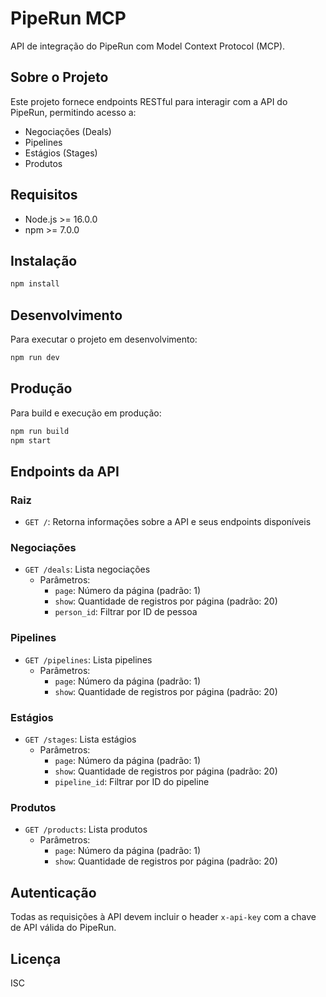 # PipeRun MCP

API de integração do PipeRun com Model Context Protocol (MCP).

## Sobre o Projeto

Este projeto fornece endpoints RESTful para interagir com a API do PipeRun, permitindo acesso a:
- Negociações (Deals)
- Pipelines
- Estágios (Stages)
- Produtos

## Requisitos

- Node.js >= 16.0.0
- npm >= 7.0.0

## Instalação

```bash
npm install
```

## Desenvolvimento

Para executar o projeto em desenvolvimento:

```bash
npm run dev
```

## Produção

Para build e execução em produção:

```bash
npm run build
npm start
```

## Endpoints da API

### Raiz
- `GET /`: Retorna informações sobre a API e seus endpoints disponíveis

### Negociações
- `GET /deals`: Lista negociações
  - Parâmetros: 
    - `page`: Número da página (padrão: 1)
    - `show`: Quantidade de registros por página (padrão: 20)
    - `person_id`: Filtrar por ID de pessoa

### Pipelines
- `GET /pipelines`: Lista pipelines
  - Parâmetros: 
    - `page`: Número da página (padrão: 1)
    - `show`: Quantidade de registros por página (padrão: 20)

### Estágios
- `GET /stages`: Lista estágios
  - Parâmetros: 
    - `page`: Número da página (padrão: 1)
    - `show`: Quantidade de registros por página (padrão: 20)
    - `pipeline_id`: Filtrar por ID do pipeline

### Produtos
- `GET /products`: Lista produtos
  - Parâmetros: 
    - `page`: Número da página (padrão: 1)
    - `show`: Quantidade de registros por página (padrão: 20)

## Autenticação

Todas as requisições à API devem incluir o header `x-api-key` com a chave de API válida do PipeRun.

## Licença

ISC
